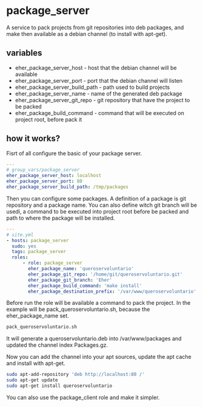# package_server
A service to pack projects from git repositories into deb packages, and make then available as a debian channel (to install with apt-get).

## variables
- eher_package_server_host - host that the debian channel will be available
- eher_package_server_port - port that the debian channel will listen
- eher_package_server_build_path - path used to build projects
- eher_package_server_name - name of the generated deb package
- eher_package_server_git_repo - git repository that have the project to be packed
- eher_package_build_command - command that will be executed on project root, before pack it

## how it works?

Fisrt of all configure the basic of your package server.
```yml
---
# group_vars/package_server
eher_package_server_host: localhost
eher_package_server_port: 80
eher_package_server_build_path: /tmp/packages
```

Then you can configure some packages. A definition of a package is git repository and a package name. You can also define witch git branch will be usedi, a command to be executed into project root before be packed and path to where the package will be installed.
```yml
---
# site.yml
- hosts: package_server
  sudo: yes
  tags: package_server
  roles:
      - role: package_server
        eher_package_name: 'queroservoluntario'
        eher_package_git_repo: '/home/git/queroservoluntario.git'
        eher_package_git_branch: 'Eher'
        eher_package_build_command: 'make install'
        eher_package_destination_prefix: '/var/www/queroservoluntario'
```

Before run the role will be available a command to pack the project. In the example will be pack_queroservoluntario.sh, because the eher_package_name set.
```bash
pack_queroservoluntario.sh
```

It will generate a queroservoluntario<version>.deb into /var/www/packages and updated the channel index Packages.gz.

Now you can add the channel into your apt sources, update the apt cache and install with apt-get.
```bash
sudo apt-add-repository 'deb http://localhost:80 /'
sudo apt-get update
sudo apt-get install queroservoluntario
```

You can also use the package_client role and make it simpler.

